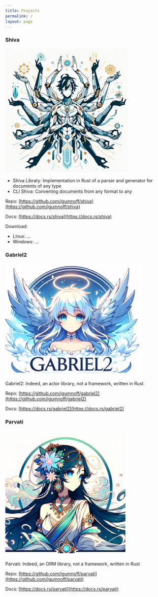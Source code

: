 ```yaml
---
title: Projects
permalink: /
layout: page
---
```

### Shiva
![shiva](shiva.png)
- Shiva Libraty: Implementation in Rust of a parser and generator for documents of any type
- CLI Shiva: Сonverting documents from any format to any


Repo: [https://github.com/igumnoff/shiva](https://github.com/igumnoff/shiva)

Docs: [https://docs.rs/shiva](https://docs.rs/shiva)

Download: 
- Linux: ...
- Windows: ...

### Gabriel2
![shiva](gabriel2.png)

Gabriel2: Indeed, an actor library, not a framework, written in Rust

Repo: [https://github.com/igumnoff/gabriel2](https://github.com/igumnoff/gabriel2)

Docs: [https://docs.rs/gabriel2](https://docs.rs/gabriel2)

### Parvati
![shiva](parvati.png)

Parvati: Indeed, an ORM library, not a framework, written in Rust

Repo: [https://github.com/igumnoff/parvati](https://github.com/igumnoff/parvati)

Docs: [https://docs.rs/parvati](https://docs.rs/parvati)

